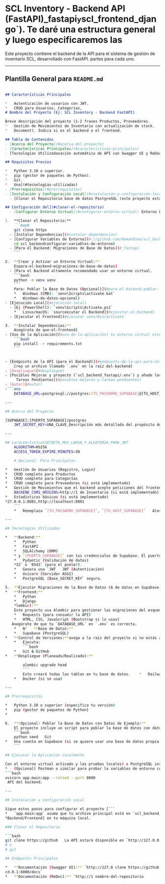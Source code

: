 # SCL Inventory - Backend API (FastAPI)_fastapi` y `scl_frontend_django`). Te daré una estructura general y luego especificaremos las

Este proyecto contiene el backend de la API para el sistema de gestión de inventario SCL, desarrollado con FastAPI. partes para cada uno.

---
**Plantilla General para `README.md`**
---

```markdown

## Características Principales

*   Autenticación de usuarios con JWT.
*   CRUD para Usuarios, Categorías,
# Nombre del Proyecto (Ej: SCL Inventory - Backend FastAPI)

Breve descripción del proyecto (1-2 frases Productos, Proveedores.
*   Gestión de Movimientos de Inventario con actualización de stock.
*   Document). Indica si es el backend o el frontend.

## Tabla de Contenidos
- [Acerca del Proyecto](#acerca-del-proyecto)
- [Características Principales](#características-principales)
- [Tecnologías Utilizadasación automática de API con Swagger UI y ReDoc.

## Requisitos Previos

*   Python 3.10 o superior.
*   pip (gestor de paquetes de Python).
*   Git.
*   Una](#tecnologías-utilizadas)
- [Prerrequisitos](#prerrequisitos)
- [Instalación y Configuración Local](#instalación-y-configuración-local)
  - [Clonar el Repositorio base de datos PostgreSQL (este proyecto está configurado para usar Supabase, pero puede adaptarse a cualquier PostgreSQL).

## Configuración del](#clonar-el-repositorio)
  - [Configurar Entorno Virtual](#configurar-entorno-virtual) Entorno Local

1.  **Clonar el Repositorio:**
    ```bash
    git clone https
  - [Instalar Dependencias](#instalar-dependencias)
  - [Configurar Variables de Entorno](#://github.com/RomanOsma/scl_backend_fastapi.git
    cd scl_backendconfigurar-variables-de-entorno)
  - [Para el Backend: Migraciones de Base de Datos](#_fastapi
    ```

2.  **Crear y Activar un Entorno Virtual:**
    Espara-el-backend-migraciones-de-base-de-datos)
  - [Para el Backend altamente recomendado usar un entorno virtual.
    ```bash
    python -m venv venv
    ```
    Para: Poblar la Base de Datos (Opcional)](#para-el-backend-poblar-la-base activar el entorno:
    *   Windows (CMD): `venv\Scripts\activate.bat`
    *   Windows-de-datos-opcional)
- [Ejecución Local](#ejecución-local)
  - [Ej (PowerShell): `venv\Scripts\Activate.ps1`
    *   Linux/macOS: `sourceecutar el Backend](#ejecutar-el-backend)
  - [Ejecutar el Frontend](#ejecutar venv/bin/activate`

3.  **Instalar Dependencias:**
    Asegúrate de que-el-frontend)
- [Uso de la Aplicación](#uso-de-la-aplicación) tu entorno virtual esté activado.
    ```bash
    pip install -r requirements.txt
    ```


- [Endpoints de la API (para el Backend)](#endpoints-de-la-api-para-el4.  **Configurar Variables de Entorno:**
    Crea un archivo llamado `.env` en la raíz del-backend)
- [Despliegue](#despliegue)
- [Posibles Mejoras y proyecto (`scl_backend_fastapi/.env`) y añade las siguientes variables con tus propios valores:
     Tareas Pendientes](#posibles-mejoras-y-tareas-pendientes)
- [Autor](#autor)
-```env
    DATABASE_URL=postgresql://postgres:[TU_PASSWORD_SUPABASE]@[TU_HOST_ [Agradecimientos (Opcional)](#agradecimientos-opcional)

---

## Acerca del Proyecto

[SUPABASE]:[PUERTO_SUPABASE]/postgres
    JWT_SECRET_KEY=UNA_CLAVE_Descripción más detallada del propósito del proyecto, qué problema resuelve, para quién es, etc.]

---

## CaracterísticasSECRETA_MUY_LARGA_Y_ALEATORIA_PARA_JWT
    ALGORITHM=HS256
    ACCESS_TOKEN_EXPIRE_MINUTES=30

    # Opcional: Para Principales

*   Gestión de Usuarios (Registro, Login)
*   CRUD completo para Productos
*   CRUD completo para Categorías
*   CRUD completo para Proveedores (si está implementado)
*   Gestión de Movimientos que el backend acepte peticiones del frontend local
    BACKEND_CORS_ORIGINS=http://1 de Inventario (si está implementado)
*   Estadísticas básicas (si está implementado)
*27.0.0.1:8001,http://localhost:8001 
    ```
    *   Reemplaza `[TU_PASSWORD_SUPABASE]`, `[TU_HOST_SUPABASE]`   Alertas de stock bajo (si está implementado)

---

## Tecnologías Utilizadas

*   **Backend:**
    *   Python
    *   FastAPI
    *   SQLAlchemy (ORM)
    * y `[PUERTO_SUPABASE]` con tus credenciales de Supabase. El puerto suele ser `54   Alembic (Migraciones)
    *   Pydantic (Validación de datos)
    *32` o `6543` (para el pooler).
    *   Genera una `JWT   JWT (Autenticación)
    *   Uvicorn (Servidor ASGI)
    *   PostgreSQL (Base_SECRET_KEY` segura.

5.  **Ejecutar Migraciones de la Base de Datos (A de datos en Supabase)
*   **Frontend:**
    *   Python
    *   Django
    *lembic):**
    Este proyecto usa Alembic para gestionar las migraciones del esquema de la base de datos.
    *   Requests (para consumir la API)
    *   HTML, CSS, JavaScript (Bootstrap si lo usas)
   Asegúrate de que tu `DATABASE_URL` en `.env` es correcta.
    *   N*   **Base de Datos:**
    *   Supabase (PostgreSQL)
*   **Control de Versiones:**avega a la raíz del proyecto si no estás ahí.
    *   Ejecuta:
        ```bash
    *   Git & GitHub
*   **Despliegue (Planeado/Realizado):**

        alembic upgrade head
        ```
        Esto creará todas las tablas en tu base de datos.    *   Railway
    *   Docker (si se usa)

---

## Prerrequisitos

*   Python 3.10 o superior (especifica tu versión)
*   pip (gestor de paquetes de Python)
*

6.  **(Opcional) Poblar la Base de Datos con Datos de Ejemplo:**
    El proyecto incluye un script para poblar la base de datos con datos iniciales.
    ```bash
    python seed   Git
*   Una cuenta en Supabase (si se quiere usar una base de datos propia en la nube para_db.py
    ```

## Ejecutar la Aplicación Localmente

Con el entorno virtual activado y las pruebas locales) o PostgreSQL instalado localmente.
*   (Opcional) Postman o similar para probar la variables de entorno configuradas:
```bash
uvicorn app.main:app --reload --port 8000
 API del backend.

---

## Instalación y Configuración Local

Sigue estos pasos para configurar el proyecto [```
*   `app.main:app` asume que tu archivo principal está en `scl_backend_fastapi/app/main.py` y la instancia de FastAPI se llama `app`. Ajusta si es diferente.
*Backend/Frontend] en tu máquina local.

### Clonar el Repositorio

```bash
git clone https://github   La API estará disponible en `http://127.0.0.1:8000`..com/RomanOsma/scl_backend_fastapi.git  # Para el Backend
# o
# git

## Endpoints Principales

*   **Documentación (Swagger UI):** `http://127.0 clone https://github.com/RomanOsma/scl_frontend_django.git # Para el Frontend
cd.0.1:8000/docs`
*   **Documentación (ReDoc):** `http://1 nombre-del-repositorio